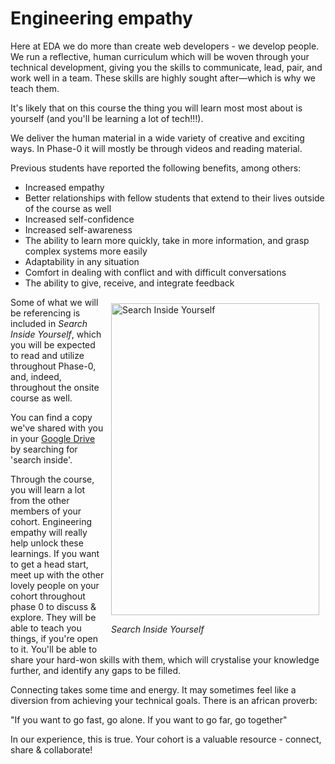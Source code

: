# Engineering empathy

Here at EDA we do more than create web developers - we develop people. We run a reflective, human curriculum which will be woven through your technical development, giving you the skills to communicate, lead, pair, and work well in a team. These skills are highly sought after&mdash;which is why we teach them.

It's likely that on this course the thing you will learn most most about is yourself (and you'll be learning a lot of tech!!!).

We deliver the human material in a wide variety of creative and exciting ways. In Phase-0 it will mostly be through videos and reading material.

Previous students have reported the following benefits, among others:

- Increased empathy
- Better relationships with fellow students that extend to their lives outside of the course as well
- Increased self-confidence
- Increased self-awareness
- The ability to learn more quickly, take in more information, and grasp complex systems more easily
- Adaptability in any situation
- Comfort in dealing with conflict and with difficult conversations
- The ability to give, receive, and integrate feedback

<figure style="float: right; margin: 10px">
  <img src="/images/siy-cover.jpg" width="333" height="499" alt="Search Inside Yourself">
  <figcaption><p><em>Search Inside Yourself</em></p></figcaption>
</figure>

Some of what we will be referencing is included in *Search Inside Yourself*, which you will be expected to read and utilize throughout Phase-0, and, indeed, throughout the onsite course as well.

You can find a copy we've shared with you in your [Google Drive](https://drive.google.com/drive/my-drive) by searching for 'search inside'.

Through the course, you will learn a lot from the other members of your cohort. Engineering empathy will really help unlock these learnings. If you want to get a head start, meet up with the other lovely people on your cohort throughout phase 0 to discuss & explore. They will be able to teach you things, if you're open to it. You'll be able to share your hard-won skills with them, which will crystalise your knowledge further, and identify any gaps to be filled.

Connecting takes some time and energy. It may sometimes feel like a diversion from achieving your technical goals. There is an african proverb: 
  
  "If you want to go fast, go alone. If you want to go far, go together"
  
In our experience, this is true. Your cohort is a valuable resource - connect, share & collaborate!
